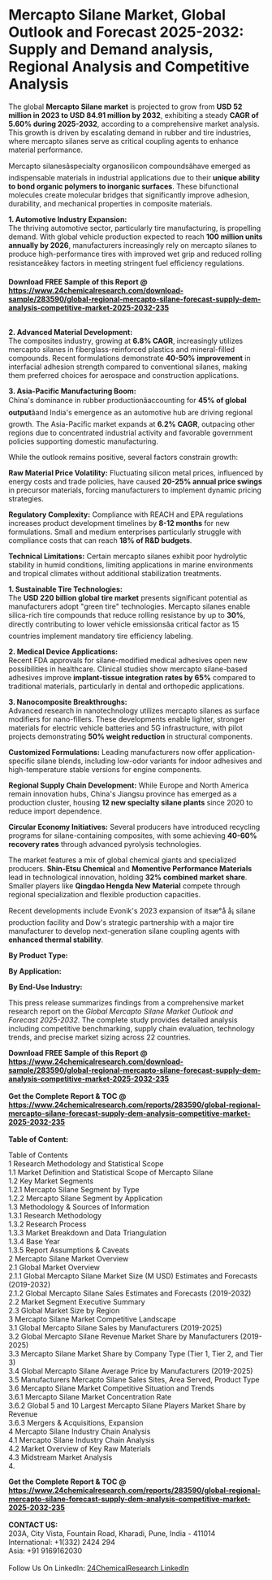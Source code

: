 <h1>Mercapto Silane Market, Global Outlook and Forecast 2025-2032: Supply and Demand analysis, Regional Analysis and Competitive Analysis</h1><p>The global <strong>Mercapto Silane market</strong> is projected to grow from <strong>USD 52 million in 2023 to USD 84.91 million by 2032</strong>, exhibiting a steady <strong>CAGR of 5.60% during 2025-2032</strong>, according to a comprehensive market analysis. This growth is driven by escalating demand in rubber and tire industries, where mercapto silanes serve as critical coupling agents to enhance material performance.</p><p>Mercapto silanesâspecialty organosilicon compoundsâhave emerged as indispensable materials in industrial applications due to their <strong>unique ability to bond organic polymers to inorganic surfaces</strong>. These bifunctional molecules create molecular bridges that significantly improve adhesion, durability, and mechanical properties in composite materials.</p><p><strong>1. Automotive Industry Expansion:</strong><br>
The thriving automotive sector, particularly tire manufacturing, is propelling demand. With global vehicle production expected to reach <strong>100 million units annually by 2026</strong>, manufacturers increasingly rely on mercapto silanes to produce high-performance tires with improved wet grip and reduced rolling resistanceâkey factors in meeting stringent fuel efficiency regulations.</p><div><b>Download FREE Sample of this Report @ 
            <a href="https://www.24chemicalresearch.com/download-sample/283590/global-regional-mercapto-silane-forecast-supply-dem-analysis-competitive-market-2025-2032-235">
            https://www.24chemicalresearch.com/download-sample/283590/global-regional-mercapto-silane-forecast-supply-dem-analysis-competitive-market-2025-2032-235</a></b></div><br><p><strong>2. Advanced Material Development:</strong><br>
The composites industry, growing at <strong>6.8% CAGR</strong>, increasingly utilizes mercapto silanes in fiberglass-reinforced plastics and mineral-filled compounds. Recent formulations demonstrate <strong>40-50% improvement</strong> in interfacial adhesion strength compared to conventional silanes, making them preferred choices for aerospace and construction applications.</p><p><strong>3. Asia-Pacific Manufacturing Boom:</strong><br>
China's dominance in rubber productionâaccounting for <strong>45% of global output</strong>âand India's emergence as an automotive hub are driving regional growth. The Asia-Pacific market expands at <strong>6.2% CAGR</strong>, outpacing other regions due to concentrated industrial activity and favorable government policies supporting domestic manufacturing.</p><p>While the outlook remains positive, several factors constrain growth:</p><p><strong>Raw Material Price Volatility:</strong> Fluctuating silicon metal prices, influenced by energy costs and trade policies, have caused <strong>20-25% annual price swings</strong> in precursor materials, forcing manufacturers to implement dynamic pricing strategies.</p><p><strong>Regulatory Complexity:</strong> Compliance with REACH and EPA regulations increases product development timelines by <strong>8-12 months</strong> for new formulations. Small and medium enterprises particularly struggle with compliance costs that can reach <strong>18% of R&amp;D budgets</strong>.</p><p><strong>Technical Limitations:</strong> Certain mercapto silanes exhibit poor hydrolytic stability in humid conditions, limiting applications in marine environments and tropical climates without additional stabilization treatments.</p><p><strong>1. Sustainable Tire Technologies:</strong><br>
The <strong>USD 220 billion global tire market</strong> presents significant potential as manufacturers adopt "green tire" technologies. Mercapto silanes enable silica-rich tire compounds that reduce rolling resistance by up to <strong>30%</strong>, directly contributing to lower vehicle emissionsâa critical factor as 15 countries implement mandatory tire efficiency labeling.</p><p><strong>2. Medical Device Applications:</strong><br>
Recent FDA approvals for silane-modified medical adhesives open new possibilities in healthcare. Clinical studies show mercapto silane-based adhesives improve <strong>implant-tissue integration rates by 65%</strong> compared to traditional materials, particularly in dental and orthopedic applications.</p><p><strong>3. Nanocomposite Breakthroughs:</strong><br>
Advanced research in nanotechnology utilizes mercapto silanes as surface modifiers for nano-fillers. These developments enable lighter, stronger materials for electric vehicle batteries and 5G infrastructure, with pilot projects demonstrating <strong>50% weight reduction</strong> in structural components.</p><p><strong>Customized Formulations:</strong> Leading manufacturers now offer application-specific silane blends, including low-odor variants for indoor adhesives and high-temperature stable versions for engine components.</p><p><strong>Regional Supply Chain Development:</strong> While Europe and North America remain innovation hubs, China's Jiangsu province has emerged as a production cluster, housing <strong>12 new specialty silane plants</strong> since 2020 to reduce import dependence.</p><p><strong>Circular Economy Initiatives:</strong> Several producers have introduced recycling programs for silane-containing composites, with some achieving <strong>40-60% recovery rates</strong> through advanced pyrolysis technologies.</p><p>The market features a mix of global chemical giants and specialized producers. <strong>Shin-Etsu Chemical</strong> and <strong>Momentive Performance Materials</strong> lead in technological innovation, holding <strong>32% combined market share</strong>. Smaller players like <strong>Qingdao Hengda New Material</strong> compete through regional specialization and flexible production capacities.</p><p>Recent developments include Evonik's 2023 expansion of itsæ°å å¡ silane production facility and Dow's strategic partnership with a major tire manufacturer to develop next-generation silane coupling agents with <strong>enhanced thermal stability</strong>.</p><p><strong>By Product Type:</strong></p><p><strong>By Application:</strong></p><p><strong>By End-Use Industry:</strong></p><p>This press release summarizes findings from a comprehensive market research report on the <em>Global Mercapto Silane Market Outlook and Forecast 2025-2032</em>. The complete study provides detailed analysis including competitive benchmarking, supply chain evaluation, technology trends, and precise market sizing across 22 countries.</p><div><b>Download FREE Sample of this Report @ 
            <a href="https://www.24chemicalresearch.com/download-sample/283590/global-regional-mercapto-silane-forecast-supply-dem-analysis-competitive-market-2025-2032-235">
            https://www.24chemicalresearch.com/download-sample/283590/global-regional-mercapto-silane-forecast-supply-dem-analysis-competitive-market-2025-2032-235</a></b></div><br><div><b>Get the Complete Report & TOC @ 
            <a href="https://www.24chemicalresearch.com/reports/283590/global-regional-mercapto-silane-forecast-supply-dem-analysis-competitive-market-2025-2032-235">
            https://www.24chemicalresearch.com/reports/283590/global-regional-mercapto-silane-forecast-supply-dem-analysis-competitive-market-2025-2032-235</a></b></div><br>
            <b>Table of Content:</b><p>Table of Contents<br />
1 Research Methodology and Statistical Scope<br />
1.1 Market Definition and Statistical Scope of Mercapto Silane<br />
1.2 Key Market Segments<br />
1.2.1 Mercapto Silane Segment by Type<br />
1.2.2 Mercapto Silane Segment by Application<br />
1.3 Methodology & Sources of Information<br />
1.3.1 Research Methodology<br />
1.3.2 Research Process<br />
1.3.3 Market Breakdown and Data Triangulation<br />
1.3.4 Base Year<br />
1.3.5 Report Assumptions & Caveats<br />
2 Mercapto Silane Market Overview<br />
2.1 Global Market Overview<br />
2.1.1 Global Mercapto Silane Market Size (M USD) Estimates and Forecasts (2019-2032)<br />
2.1.2 Global Mercapto Silane Sales Estimates and Forecasts (2019-2032)<br />
2.2 Market Segment Executive Summary<br />
2.3 Global Market Size by Region<br />
3 Mercapto Silane Market Competitive Landscape<br />
3.1 Global Mercapto Silane Sales by Manufacturers (2019-2025)<br />
3.2 Global Mercapto Silane Revenue Market Share by Manufacturers (2019-2025)<br />
3.3 Mercapto Silane Market Share by Company Type (Tier 1, Tier 2, and Tier 3)<br />
3.4 Global Mercapto Silane Average Price by Manufacturers (2019-2025)<br />
3.5 Manufacturers Mercapto Silane Sales Sites, Area Served, Product Type<br />
3.6 Mercapto Silane Market Competitive Situation and Trends<br />
3.6.1 Mercapto Silane Market Concentration Rate<br />
3.6.2 Global 5 and 10 Largest Mercapto Silane Players Market Share by Revenue<br />
3.6.3 Mergers & Acquisitions, Expansion<br />
4 Mercapto Silane Industry Chain Analysis<br />
4.1 Mercapto Silane Industry Chain Analysis<br />
4.2 Market Overview of Key Raw Materials<br />
4.3 Midstream Market Analysis<br />
4.</p><div><b>Get the Complete Report & TOC @ 
            <a href="https://www.24chemicalresearch.com/reports/283590/global-regional-mercapto-silane-forecast-supply-dem-analysis-competitive-market-2025-2032-235">
            https://www.24chemicalresearch.com/reports/283590/global-regional-mercapto-silane-forecast-supply-dem-analysis-competitive-market-2025-2032-235</a></b></div><br><b>CONTACT US:</b><br>
            203A, City Vista, Fountain Road, Kharadi, Pune, India - 411014<br>
            International: +1(332) 2424 294<br>
            Asia: +91 9169162030 <br><br>
            Follow Us On LinkedIn: <a href="https://www.linkedin.com/company/24chemicalresearch/">24ChemicalResearch LinkedIn</a>